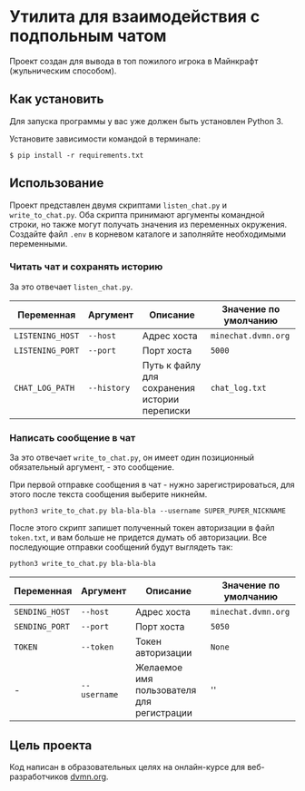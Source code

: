 # Утилита для взаимодействия с подпольным чатом
Проект создан для вывода в топ пожилого игрока в Майнкрафт (жульническим способом).

## Как установить

Для запуска программы у вас уже должен быть установлен Python 3. 

Установите зависимости командой в терминале:

```
$ pip install -r requirements.txt
```

## Использование
Проект представлен двумя скриптами `listen_chat.py` и `write_to_chat.py`.
Оба скрипта принимают аргументы командной строки, но также могут получать значения из переменных окружения.
Создайте файл `.env` в корневом каталоге и заполняйте необходимыми переменными.

### Читать чат и сохранять историю
За это отвечает `listen_chat.py`.

| Переменная | Аргумент | Описание | Значение по умолчанию
|----|----|----|----
|`LISTENING_HOST`| `--host` | Адрес хоста | `minechat.dvmn.org`
|`LISTENING_PORT`| `--port` | Порт хоста | `5000`
|`CHAT_LOG_PATH`| `--history` | Путь к файлу для сохранения истории переписки | `chat_log.txt`

### Написать сообщение в чат
За это отвечает `write_to_chat.py`, он имеет один позиционный обязательный аргумент, - это сообщение.

При первой отправке сообщения в чат - нужно зарегистрироваться, для этого после текста сообщения выберите никнейм.

```
python3 write_to_chat.py bla-bla-bla --username SUPER_PUPER_NICKNAME
```
После этого скрипт запишет полученный токен авторизации в файл `token.txt`, и вам больше не придется думать об авторизации.
Все последующие отправки сообщений будут выглядеть так:
```
python3 write_to_chat.py bla-bla-bla
```
| Переменная | Аргумент | Описание | Значение по умолчанию
|----|----|----|----
|`SENDING_HOST`| `--host` | Адрес хоста | `minechat.dvmn.org`
|`SENDING_PORT`| `--port` | Порт хоста | `5050`
|`TOKEN`| `--token` | Токен авторизации | `None`
| - | `--username` | Желаемое имя пользователя для регистрации | ''


## Цель проекта

Код написан в образовательных целях на онлайн-курсе для веб-разработчиков [dvmn.org](https://dvmn.org/).
